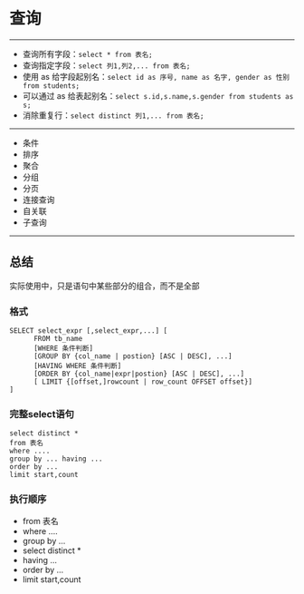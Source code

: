 # 查询
---
- 查询所有字段：`select * from 表名;`
- 查询指定字段：`select 列1,列2,... from 表名;`
- 使用 as 给字段起别名：`select id as 序号, name as 名字, gender as 性别 from students;`
- 可以通过 as 给表起别名：`select s.id,s.name,s.gender from students as s;`
- 消除重复行：`select distinct 列1,... from 表名;`
---
- 条件
- 排序
- 聚合
- 分组
- 分页
- 连接查询
- 自关联
- 子查询
---
## 总结
实际使用中，只是语句中某些部分的组合，而不是全部
### 格式


```
SELECT select_expr [,select_expr,...] [      
      FROM tb_name
      [WHERE 条件判断]
      [GROUP BY {col_name | postion} [ASC | DESC], ...] 
      [HAVING WHERE 条件判断]
      [ORDER BY {col_name|expr|postion} [ASC | DESC], ...]
      [ LIMIT {[offset,]rowcount | row_count OFFSET offset}]
]
```
### 完整select语句


```
select distinct *
from 表名
where ....
group by ... having ...
order by ...
limit start,count
```
### 执行顺序
- from 表名
- where ....
- group by ...
- select distinct *
- having ...
- order by ...
- limit start,count



